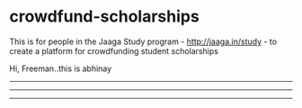 crowdfund-scholarships
======================

This is for people in the Jaaga Study program - http://jaaga.in/study - to create a platform for crowdfunding student scholarships 

Hi, Freeman..this is abhinay

------------------------------------
------------------------------------
------------------------------------
